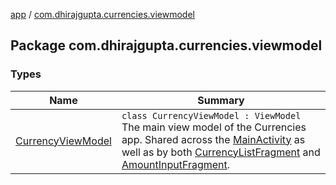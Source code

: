 [app](../index.md) / [com.dhirajgupta.currencies.viewmodel](./index.md)

## Package com.dhirajgupta.currencies.viewmodel

### Types

| Name | Summary |
|---|---|
| [CurrencyViewModel](-currency-view-model/index.md) | `class CurrencyViewModel : ViewModel`<br>The main view model of the Currencies app. Shared across the [MainActivity](#) as well as by both [CurrencyListFragment](#) and [AmountInputFragment](#). |
